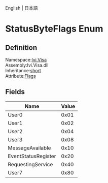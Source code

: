 English | 日本語

# StatusByteFlags Enum

## Definition
Namespace:[Ivi.Visa](../Visa.md)<BR>
Assembly:Ivi.Visa.dll<BR>
Inheritance:[short](https://learn.microsoft.com/en-us/dotnet/csharp/language-reference/builtin-types/integral-numeric-types)<BR>
Attribute:[Flags](https://learn.microsoft.com/en-us/dotnet/api/system.flagsattribute)

## Fields

|Name|Value|
|---|---|
|User0|0x01|
|User1|0x02|
|User2|0x04|
|User3|0x08|
|MessageAvailable|0x10|
|EventStatusRegister|0x20|
|RequestingService|0x40|
|User7|0x80|
